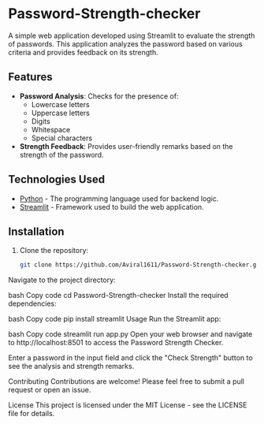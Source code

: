 # Password-Strength-checker


A simple web application developed using Streamlit to evaluate the strength of passwords. This application analyzes the password based on various criteria and provides feedback on its strength.

## Features

- **Password Analysis**: Checks for the presence of:
  - Lowercase letters
  - Uppercase letters
  - Digits
  - Whitespace
  - Special characters
- **Strength Feedback**: Provides user-friendly remarks based on the strength of the password.

## Technologies Used

- [Python](https://www.python.org/) - The programming language used for backend logic.
- [Streamlit](https://streamlit.io/) - Framework used to build the web application.

## Installation

1. Clone the repository:

   ```bash
   git clone https://github.com/Aviral1611/Password-Strength-checker.git
Navigate to the project directory:

bash
Copy code
cd Password-Strength-checker
Install the required dependencies:

bash
Copy code
pip install streamlit
Usage
Run the Streamlit app:

bash
Copy code
streamlit run app.py
Open your web browser and navigate to http://localhost:8501 to access the Password Strength Checker.

Enter a password in the input field and click the "Check Strength" button to see the analysis and strength remarks.

Contributing
Contributions are welcome! Please feel free to submit a pull request or open an issue.

License
This project is licensed under the MIT License - see the LICENSE file for details.
